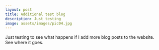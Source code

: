 ```yaml
---
layout: post
title: Additional test blog
description: Just testing
image: assets/images/pic04.jpg
---
```


Just testing to see what happens if I add more blog posts to the website.
See where it goes.
